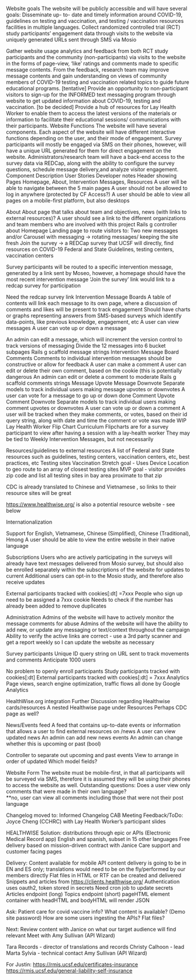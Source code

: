 
Website goals
The website will be publicly accessible and will have several goals:
Disseminate up- to- date and timely information around COVID-19,  guidelines on testing and vaccination, and testing / vaccination resources facilities in multiple languages.
Collect randomized controlled trial (RCT) study participants’ engagement data through visits to the website via uniquely generated URLs sent through SMS via Mosio

Gather website usage analytics and feedback  from both RCT study participants and the community (non-participants) via visits to the website in the forms of page-view, ‘like’ ratings and comments made to specific message contents.   From the feedback, research team may improve message contents and gain understanding on views of community members of COVID-19 testing and vaccination related topics to guide future educational programs.
[tentative] Provide an opportunity to non-participant visitors to sign-up for the INFORMED text messaging program through website to get updated information about COVID-19, testing and vaccination.
[to be decided] Provide a hub of resources for Lay Health Worker to enable them to access the latest versions of the materials or information to facilitate their educational sessions/ communications with their participants.
Website Functions
The website will have several components.  Each aspect of the website will have different interactive functions depending on the user, and their mode of engagement.  Survey participants will mostly be engaged via SMS on their phones, however, will have a unique URL generated for them for direct engagement on the website.  Administrators/research team will have a back-end access to the survey data via REDCap, along with the ability to configure the survey questions, schedule message delivery,and  analyze visitor engagement.
Component
Description
User Stories
Developer notes
Header showing Pages
Homepage, About, Intervention Messages, Resources
A user will be able to navigate between the 5 main pages
A user should not be allowed to log in anywhere (protected by CF Access?)
A user should be able to view all pages on a mobile-first platform, but also desktops

About
About page that talks about team and objectives, news (with links to external resources)?
A user should see a link to the different organizations and team members who are involved with this project
Rails g controller about
Homepage
Landing page to route visitors to:
Two new messages and/or Carousel with messaging → rotating messages/ keeping the site fresh
Join the survey → a REDCap survey that UCSF will directly,
find resources on COVID-19 Federal and State Guidelines, testing centers, vaccination centers

Survey participants will be routed to a specific intervention message, generated by a link sent by Moseo, however, a homepage should have the most recent intervention message
‘Join the survey’ link would link to a redcap survey for participation

Need the redcap survey link
Intervention Message Boards
A table of contents will link each message to its own page, where a discussion of comments and likes will be present to track engagement
Should have charts or graphs representing answers from SMS-based surveys which identify data-points, like previous knowledge, engagement, etc
A user can view messages
A user can vote up or down a message

An admin can edit a message, which will increment the version control to track versions of messaging
Divide the 12 messages into 6 bucket subpages
Rails g scaffold message strings
Intervention Message Board Comments
Comments to individual intervention messages should be constructive or allow for feedback
A user can make a comment
A user can edit or delete their own comment, based on the cookie (this is potentially dangerous
An admin can edit or delete a comment to moderate
Rails g scaffold comments strings
Message Upvote
Message Downvote
Separate models to track individual users making message upvotes or downvotes
A user can vote for a message to go up or down
done
Comment Upvote
Comment Downvote
Separate models to track individual users making comment upvotes or downvotes
A user can vote up or down a comment
A user will be tracked when they make comments, or votes, based on their id query string, along with date and time the comment or vote was made
WIP
Lay Health Worker Flip Chart Curriculum
Flipcharts are for a survey participant to view after having a session with a lay-health worker
They may be tied to Weekly Intervention Messages, but not necessarily

Resources/guidelines to external resources
A list of Federal and State resources such as guidelines, testing centers, vaccination centers, etc, best practices, etc
Testing sites
Vaccination
Stretch goal - Uses Device Location to geo route to an array of closest testing sites
MVP goal - visitor provides zip code and list all testing sites in bay area proximate to that zip

CDC is already translated to Chinese and Vietnamese , so links to their resource sites will be great

https://www.healthwise.org/ is also a potential resource website - see below


Internationalization

Support for English, Vietnamese, Chinese (Simplified), Chinese (Traditional), Hmong
A user should be able to view the entire website in their native language

Subscriptions
Users who are actively participating in the surveys will already have text messages delivered from Mosio survey, but should also be enrolled separately within the subscriptions of the website for updates to current
Additional users can opt-in to the Mosio study, and therefore also receive updates

External participants tracked with cookies[:dt] =7xxx
People who sign up need to be assigned a 7xxx cookie
Needs to check if the number has already been added to remove duplicates

Administration
Admins of the website will have to actively monitor the message comments for abuse
Admins of the website will have the ability to add new, or update any messaging or text/context throughout the campaign
Ability to verify the active links are correct - use a 3rd party scanner and get a report weekly so I can update the website as necessary

Survey participants
Unique ID query string on URL sent to track movements and comments
Anticipate 1000 users

No problem to openly enroll participants
Study participants tracked with cookies[:dt]
External participants tracked with cookies[:dt] = 7xxx
Analytics
Page views, search engine optimization, traffic flows all done by Google Analytics

HealthWise.org integration
Further Discussion regarding Healthwise cards/resources
A nested Healthwise page under Resources
Perhaps CDC page as well?

News/Events feed
A feed that contains up-to-date events or information that allows a user to find external resources on /news
A user can view updated news
An admin can add new news events
An admin can change whether this is upcoming or past (bool)

Controller to separate out upcoming and past events
View to arrange in order of updated
Which model fields?

Website Form
The website must be mobile-first, in that all participants will be surveyed via SMS, therefore it is assumed they will be using their phones to access the website as well.
Outstanding questions:
Does a user view only comments that were made in their own language?  
**no, user can view all comments including those that were not their post language

Changelog moved to:
Informed Changelog
CAB Meeting Feedback/ToDo:
Joyce Cheng (CCHRC) with Lay Health Worker’s participant slides

HEALTHWISE
Solution:
distributions through epic or APIs (Electronic Medical Record app)
English and spanish, subset in 15 other languages
Free delivery based on mission-driven contract with Janice
Care support and customer facing pages

Delivery:
Content available for mobile
API content delivery is going to be in EN and ES only; translations would need to be on the fly/performed by our members directly
Flat files in HTML or RTF can be created and delivered
Snippets and articles from https://clients.healthwise.org/
Authentication uses oauth2, token stored in secrets
Need cron job to update secrets
Articles endpoint (long)
Topics endpoint (short)
pageHTML element container with headHTML and bodyHTML will render JSON

Ask:
Patient care for covid vaccine info?
What content is available? (Demo site password)
How are some users ingesting the APIs?  Flat files?

Next:
Review content with Janice on what our target audience will find relevant
Meet with Amy Sullivan (API Wizard)

Tara Records - director of translations and records
Christy Calhoon  - lead
Marta Sylvia - technical contact
Amy Sullivan (API Wizard)

For Justin:
https://rmis.ucsf.edu/certificates-insurance
https://rmis.ucsf.edu/general-liability-self-insurance
